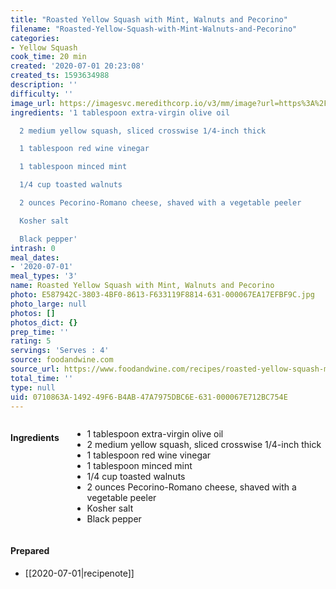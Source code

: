 ```yaml
---
title: "Roasted Yellow Squash with Mint, Walnuts and Pecorino"
filename: "Roasted-Yellow-Squash-with-Mint-Walnuts-and-Pecorino"
categories:
- Yellow Squash
cook_time: 20 min
created: '2020-07-01 20:23:08'
created_ts: 1593634988
description: ''
difficulty: ''
image_url: https://imagesvc.meredithcorp.io/v3/mm/image?url=https%3A%2F%2Fcdn-image.foodandwine.com%2Fsites%2Fdefault%2Ffiles%2Fstyles%2Fmedium_2x%2Fpublic%2F201311-r-xl-roasted-yellow-squash-with-mint-walnuts-and-pecorino.jpg%3Fitok%3D0vnydExC&w=700&c=sc&poi=face&q=85
ingredients: '1 tablespoon extra-virgin olive oil

  2 medium yellow squash, sliced crosswise 1/4-inch thick

  1 tablespoon red wine vinegar

  1 tablespoon minced mint

  1/4 cup toasted walnuts

  2 ounces Pecorino-Romano cheese, shaved with a vegetable peeler

  Kosher salt

  Black pepper'
intrash: 0
meal_dates:
- '2020-07-01'
meal_types: '3'
name: Roasted Yellow Squash with Mint, Walnuts and Pecorino
photo: E587942C-3803-4BF0-8613-F633119F8814-631-000067EA17EFBF9C.jpg
photo_large: null
photos: []
photos_dict: {}
prep_time: ''
rating: 5
servings: 'Serves : 4'
source: foodandwine.com
source_url: https://www.foodandwine.com/recipes/roasted-yellow-squash-mint-walnuts-and-pecorino
total_time: ''
type: null
uid: 0710863A-1492-49F6-B4AB-47A7975DBC6E-631-000067E712BC754E
---
```

<div class="large-8 medium-7 columns" id="writeup">	</div><!-- #writeup -->
</div><!-- #row-one -->
<div class="row" id="row-two">	<div class="medium-4 small-5 columns"><h4 id="ingredients">Ingredients</h4><div class="box box-ingredients content"><ul>
<li>1 tablespoon extra-virgin olive oil</li>
<li>2 medium yellow squash, sliced crosswise 1/4-inch thick</li>
<li>1 tablespoon red wine vinegar</li>
<li>1 tablespoon minced mint</li>
<li>1/4 cup toasted walnuts</li>
<li>2 ounces Pecorino-Romano cheese, shaved with a vegetable peeler</li>
<li>Kosher salt</li>
<li>Black pepper</li>
</ul>
</div>	</div>	<div class="medium-6 small-7 columns">	</div>	<div class="medium-2 columns" id="photo-sidebar">		<div class="" id="meals"><h4>Prepared</h4><ul>
<li>[[2020-07-01|recipenote]]</li>
</ul>
		</div>